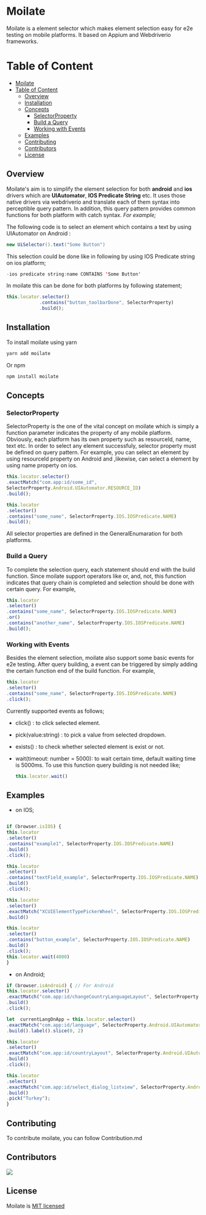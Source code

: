 # Moilate

Moilate is a element selector which makes element selection easy for e2e testing on mobile platforms. It based on Appium and Webdriverio frameworks.

# Table of Content
- [Moilate](#moilate)
- [Table of Content](#table-of-content)
  - [Overview](#overview)
  - [Installation](#installation)
  - [Concepts](#concepts)
    - [SelectorProperty](#selectorproperty)
    - [Build a Query](#build-a-query)
    - [Working with Events](#working-with-events)
  - [Examples](#examples)
  - [Contributing](#contributing)
  - [Contributors](#contributors)
  - [License](#license)

## Overview

Moilate's aim is to simplify the element selection for both **android** and **ios** drivers which are **UIAutomator**, **IOS Predicate String** etc. It uses those native drivers via webdriverio and translate each of them syntax into perceptible query pattern. In addition, this query pattern provides common functions for both platform with catch syntax. *For example;*

The following code is to select an element which contains a text by using UIAutomator on Android :

```java
new UiSelector().text("Some Button")
```

This selection could be done like in following by using IOS Predicate string on ios platform;
```swift
-ios predicate string:name CONTAINS 'Some Button'
```
In moilate this can be done for both platforms by following statement;
```typescript
this.locator.selector()
			.contains("button_toolbarDone", SelectorProperty)
			.build();
```

## Installation 

To install moilate using yarn
```bash
yarn add moilate
```
Or npm
```bash
npm install moilate
```

## Concepts

### SelectorProperty
SelectorProperty is the one of the vital concept on moilate which is simply a function parameter indicates the property of any mobile platform. Obviously, each platform has its own property such as resourceId, name, text etc. In order to select any element successfuly, selector property must be defined on query pattern. For example, you can select an element by using resourceId property on Android and ,likewise, can select a element by using name property on ios.

```typescript
this.locator.selector()
.exactMatch("com.app:id/some_id",
SelectorProperty.Android.UIAutomator.RESOURCE_ID)
.build();
```

```typescript
this.locator
.selector()
.contains("some_name", SelectorProperty.IOS.IOSPredicate.NAME)
.build();
```

All selector properties are defined in the GeneralEnumaration for both platforms.

### Build a Query
To complete the selection query, each statement should end with the build function. Since moilate support operators like or, and, not, this function indicates that query chain is completed and selection should be done with certain query.  For example,

```typescript
this.locator
.selector()
.contains("some_name", SelectorProperty.IOS.IOSPredicate.NAME)
.or()
.contains("another_name", SelectorProperty.IOS.IOSPredicate.NAME)
.build();
```
 
 ### Working with Events

Besides the element selection, moilate also support some basic events for e2e testing. After query building, a event can be triggered by simply adding the certain function end of the build function. For example, 

```typescript
this.locator
.selector()
.contains("some_name", SelectorProperty.IOS.IOSPredicate.NAME)
.click();
```

Currently supported events as follows; 

 - click() : to click selected element. 
 - pick(value:string) : to pick a value from selected dropdown.
 - exists() : to check whether selected element is exist or not.
 - wait(timeout: number = 5000): to wait certain time, default waiting time is 5000ms. To use this function query building is not needed like; 
  
	 ```typescript
	 this.locator.wait()
	 ```

## Examples
- on IOS; 

```typescript

if (browser.isIOS) {
this.locator
.selector()
.contains("example1", SelectorProperty.IOS.IOSPredicate.NAME)
.build()
.click();

this.locator
.selector()
.contains("textField_example", SelectorProperty.IOS.IOSPredicate.NAME)
.build()
.click();

this.locator
.selector()
.exactMatch("XCUIElementTypePickerWheel", SelectorProperty.IOS.IOSPredicate.TYPE)
.build()

this.locator
.selector()
.contains("button_example", SelectorProperty.IOS.IOSPredicate.NAME)
.build()
.click();
this.locator.wait(4000)
}
```

- on Android; 

```typescript
if (browser.isAndroid) { // For Android 
this.locator.selector()
.exactMatch("com.app:id/changeCountryLanguageLayout", SelectorProperty.Android.UIAutomator.RESOURCE_ID)
.build()
.click();

let  currentLangOnApp = this.locator.selector()
.exactMatch("com.app:id/language", SelectorProperty.Android.UIAutomator.RESOURCE_ID)
.build().label().slice(0, 2)

this.locator
.selector()
.exactMatch("com.app:id/countryLayout", SelectorProperty.Android.UIAutomator.RESOURCE_ID)
.build()
.click();

this.locator
.selector()
.exactMatch("com.app:id/select_dialog_listview", SelectorProperty.Android.UIAutomator.RESOURCE_ID)
.build()
.pick("Turkey");
}
```

## Contributing

To contribute moilate, you can follow Contribution.md

## Contributors

<a href = "https://github.com/modanisatech/moilate/graphs/contributors">
  <img src = "https://contrib.rocks/image?repo=modanisatech/moilate"/>
</a>

## License
Moilate is [MIT licensed](https://github.com/modanisatech/moilate/blob/master/LICENSE)